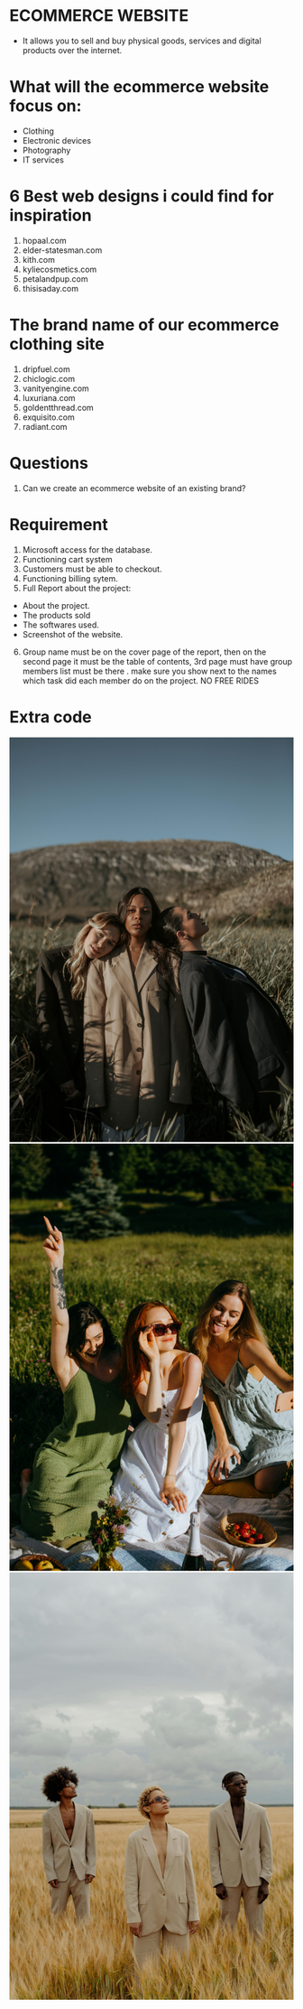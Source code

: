 # ECOMMERCE WEBSITE
- It allows you to sell and buy physical goods, services and digital products over the internet.

# What will the ecommerce website focus on:
- Clothing
- Electronic devices
- Photography
- IT services

# 6 Best web designs i could find for inspiration

1. hopaal.com
2. elder-statesman.com
3. kith.com
4. kyliecosmetics.com
5. petalandpup.com
6. thisisaday.com

# The brand name of our ecommerce clothing site

1. dripfuel.com
2. chiclogic.com
3. vanityengine.com
4. luxuriana.com
5. goldentthread.com
6. exquisito.com
7. radiant.com

# Questions 

1. Can we create an ecommerce website of an existing brand?

# Requirement 

1. Microsoft access for the database.
2. Functioning cart system
3. Customers must be able to checkout.
4. Functioning billing sytem.
5. Full Report about the project:
  - About the project.
  - The products sold
  - The softwares used.
  - Screenshot of the website.
6. Group name must be on the cover page of the report, then on the second page  it must be the table of contents, 3rd page must have group members list must be there . make sure you show next to the names which task did each member do on the project. NO FREE RIDES
# Extra code 
<section class="image-fullers">
        <img class="picture-fillers" src="images/first-image.jpg" alt="">
        <img class="picture-fillers" src="images/third-image.jpg" alt="">
        <img class="picture-fillers" src="images/second-image.jpg" alt="">
    </section>



